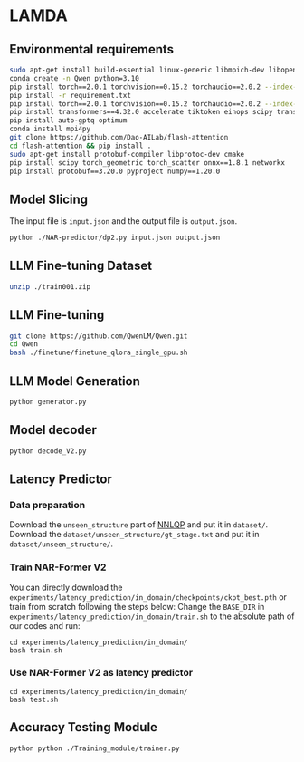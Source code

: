 # LAMDA
## Environmental requirements
```bash
sudo apt-get install build-essential linux-generic libmpich-dev libopenmpi-dev
conda create -n Qwen python=3.10
pip install torch==2.0.1 torchvision==0.15.2 torchaudio==2.0.2 --index-url https://download.pytorch.org/whl/cu118
pip install -r requirement.txt
pip install torch==2.0.1 torchvision==0.15.2 torchaudio==2.0.2 --index-url https://download.pytorch.org/whl/cu118
pip install transformers==4.32.0 accelerate tiktoken einops scipy transformers_stream_generator==0.0.4 peft deepspeed mpi4py
pip install auto-gptq optimum
conda install mpi4py
git clone https://github.com/Dao-AILab/flash-attention
cd flash-attention && pip install .
sudo apt-get install protobuf-compiler libprotoc-dev cmake
pip install scipy torch_geometric torch_scatter onnx==1.8.1 networkx
pip install protobuf==3.20.0 pyproject numpy==1.20.0
```

## Model Slicing
The input file is `input.json` and the output file is `output.json`.

```bash
python ./NAR-predictor/dp2.py input.json output.json
```

## LLM Fine-tuning Dataset
```bash
unzip ./train001.zip
```

## LLM Fine-tuning
```bash
git clone https://github.com/QwenLM/Qwen.git
cd Qwen
bash ./finetune/finetune_qlora_single_gpu.sh
```

## LLM Model Generation
```bash
python generator.py
```

## Model decoder
```bash
python decode_V2.py
```

## Latency Predictor

### Data preparation
Download the `unseen_structure` part of [NNLQP](https://github.com/ModelTC/NNLQP) and put it in `dataset/`. Download the `dataset/unseen_structure/gt_stage.txt` and put it in `dataset/unseen_structure/`.

### Train NAR-Former V2
You can directly download the `experiments/latency_prediction/in_domain/checkpoints/ckpt_best.pth` or train from scratch following the steps below:
Change the `BASE_DIR` in `experiments/latency_prediction/in_domain/train.sh` to the absolute path of our codes and run:

```
cd experiments/latency_prediction/in_domain/
bash train.sh
```

### Use NAR-Former V2 as latency predictor
```
cd experiments/latency_prediction/in_domain/
bash test.sh
```

## Accuracy Testing Module
```bash
python python ./Training_module/trainer.py
```



